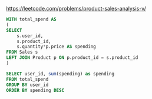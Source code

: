 
https://leetcode.com/problems/product-sales-analysis-v/

```sql
WITH total_spend AS 
(
SELECT 
    s.user_id,
    s.product_id,
    s.quantity*p.price AS spending
FROM Sales s
LEFT JOIN Product p ON p.product_id = s.product_id
)

SELECT user_id, sum(spending) as spending
FROM total_spend
GROUP BY user_id
ORDER BY spending DESC
```
